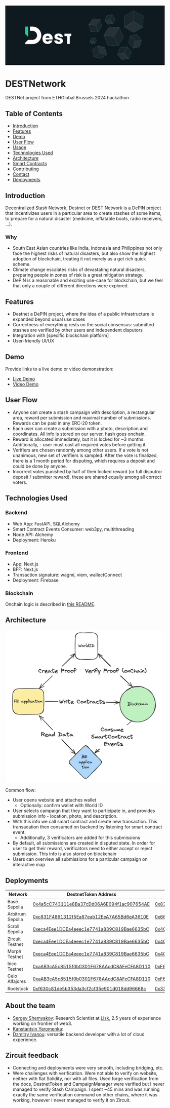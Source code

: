 ![image](assets/banner.png)

# DESTNetwork

DESTNet project from ETHGlobal Brussels 2024 hackathon

## Table of Contents
- [Introduction](#introduction)
- [Features](#features)
- [Demo](#demo)
- [User Flow](#user-flow)
- [Usage](#usage)
- [Technologies Used](#technologies-used)
- [Architecture](#architecture)
- [Smart Contracts](#smart-contracts)
- [Contributing](#contributing)
- [Contact](#contact)
- [Deployments](#deployments)

## Introduction

Decentralized Stash Network, Destnet or DEST Network is a DePIN project that incentivizes users in a particular area to create stashes of some items, to prepare for a natural disaster (medicine, inflatable boats, radio receivers, ...).

### Why

- South East Asian countries like India, Indonesia and Philippines not only face the highest risks of natural disasters, but also show the highest adoption of blockchain, treating it not merely as a get rich quick scheme.
- Climate change escalates risks of devastating natural disasters, preparing people in zones of risk is a great mitigation strategy.
- DePIN is a reasonable and exciting use-case for blockchain, but we feel that only a couple of different directions were explored.


## Features

- Destnet a DePIN project, where the idea of a public infrastructure is expanded beyond usual use cases
- Correctness of everything rests on the social consensus: submitted stashes are verified by other users and independent disputors
- Integration with [specific blockchain platform]
- User-friendly UI/UX

## Demo
Provide links to a live demo or video demonstration:
- [Live Demo](http://dest-network.web.app)
- [Video Demo](http://example.com/video)

## User Flow

- Anyone can create a stash campaign with description, a rectangular area, reward per submission and maximal number of submissions. Rewards can be paid in any ERC-20 token.
- Each user can create a submission with a photo, description and coordinates. All info is stored on our server, hash goes onchain.
- Reward is allocated immediately, but it is locked for ~3 months. Additionally, - user must cast all required votes before getting it.
- Verifiers are chosen randomly among other users. If a vote is not unanimous, new set of verifiers is sampled. After the vote is finalized, there is a 1 month period for disputing, which requires a deposit and could be done by anyone.
- Incorrect votes punished by half of their locked reward (or full disputror deposit / submitter reward), these are shared equally among all correct voters.


## Technologies Used

### Backend

- Web App: FastAPI, SQLAlchemy
- Smart Contract Events Consumer: web3py, multithreading
- Node API: Alchemy
- Deployment: Heroku

### Frontend

- App: Next.js
- BFF: Next.js
- Transaction signature: wagmi, viem, wallectConnect
- Deployment: Firebase

### Blockchain

Onchain logic is described in [this README](./contracts/destnet/README.md).

## Architecture

![System design](assets/system_design.png)

Common flow:
- User opens website and attaches wallet
    - Optionally: confirm wallet with World ID
- User selects campaign that they want to participate in, and provides submission info - location, photo, and description.
- With this info we call smart contract and create new transaction. This transacation then consumed on backend by listening for smart contract event.
    - Additionally, 3 verificators are added for this submissions
- By default, all submissions are created in disputed state. In order for user to get their reward, verificators need to either accept or reject submission. This info is also stored on blockchain
- Users can overview all submissions for a particular campaign on interactive map

## Deployments

| **Network**              | **DestnetToken Address**         |**CampaignManager Address**         |**sample StashCampaign Address**         | **ProofOfHumanity Address**         |
| ------------------    | -------------------------------------------- |-----------------|----------------------------|----------------------------|
|Base Sepolia   | [0x4a5cC743111e8Ba37cDd06A6E094f1ac907654AE](https://sepolia.basescan.org/address/0x4a5cC743111e8Ba37cDd06A6E094f1ac907654AE#code) | [0x83f17DD98e20b63B8d2d33bAf7a4074E302e3C25](https://sepolia.basescan.org/address/0x83f17DD98e20b63B8d2d33bAf7a4074E302e3C25#code) | [0x79A2751cD43a1f79C180d550118c0D861787aA24](https://sepolia.basescan.org/address/0x79A2751cD43a1f79C180d550118c0D861787aA24#code) | [0x2F7B383653f907a5f1D1c3ecF98201baa792952F](https://sepolia.basescan.org/address/0x2F7B383653f907a5f1D1c3ecF98201baa792952F) |
|Arbitrum Sepolia   | [0xc831F4861312f5Ea87eab12EeA7A65Bd6eA3610E](https://sepolia.arbiscan.io/address/0xc831F4861312f5Ea87eab12EeA7A65Bd6eA3610E#code) | [0x661a20c97d9973eA31733ABbf06F09777178eBeC](https://sepolia.arbiscan.io/address/0x661a20c97d9973eA31733ABbf06F09777178eBeC#code) | [0xB55bFEEc2b596C8Beb579Eb8CC24196BD5343a70](https://sepolia.arbiscan.io/address/0xB55bFEEc2b596C8Beb579Eb8CC24196BD5343a70#code) | None, World ID not supported |
|Scroll Sepolia   | [0xeca4Eee1DCEa4eeec1e7741a839C819Bae6635bC](https://sepolia.scrollscan.com/address/0xeca4Eee1DCEa4eeec1e7741a839C819Bae6635bC#code) | [0x4C86EC01616b2C255f01178845D13b783B3D5345](https://sepolia.scrollscan.com/address/0x4C86EC01616b2C255f01178845D13b783B3D5345#code) | [0x776BA2ec09E40544A386AD2d0a4001ab7987C946](https://sepolia.scrollscan.com/address/0x776BA2ec09E40544A386AD2d0a4001ab7987C946#code) | None, World ID not supported |
|Zircuit Testnet   | [0xeca4Eee1DCEa4eeec1e7741a839C819Bae6635bC](https://explorer.zircuit.com/address/0xeca4Eee1DCEa4eeec1e7741a839C819Bae6635bC) | [0x4C86EC01616b2C255f01178845D13b783B3D5345](https://explorer.zircuit.com/address/0x4C86EC01616b2C255f01178845D13b783B3D5345) | [0x776BA2ec09E40544A386AD2d0a4001ab7987C946](https://explorer.zircuit.com/address/0x776BA2ec09E40544A386AD2d0a4001ab7987C946) | None, World ID not supported |
|Morph Testnet   | [0xeca4Eee1DCEa4eeec1e7741a839C819Bae6635bC](https://explorer-testnet.morphl2.io/address/0xeca4Eee1DCEa4eeec1e7741a839C819Bae6635bC?tab=txs) | [0x4C86EC01616b2C255f01178845D13b783B3D5345](https://explorer-testnet.morphl2.io/address/0x4C86EC01616b2C255f01178845D13b783B3D5345?tab=txs) | [0x776BA2ec09E40544A386AD2d0a4001ab7987C946](https://explorer-testnet.morphl2.io/address/0x776BA2ec09E40544A386AD2d0a4001ab7987C946?tab=contract) | None, World ID not supported |
|Inco Testnet   | [0xaAB3cA5c8515f0b0301F678AAcdC8AFeCFA8D110](https://explorer.testnet.inco.org/address/0xaAB3cA5c8515f0b0301F678AAcdC8AFeCFA8D110) | [0xF630C81DE5b353dA3cf2cF35e901d018Dd96668C](https://explorer.testnet.inco.org/address/0xF630C81DE5b353dA3cf2cF35e901d018Dd96668C) | [0x33d68CA687f49c2b6CEa605C1B4783652358c722](https://explorer.testnet.inco.org/address/0x33d68CA687f49c2b6CEa605C1B4783652358c722) | None, World ID not supported |
|Celo Alfajores   | [0xaAB3cA5c8515f0b0301F678AAcdC8AFeCFA8D110](https://explorer.celo.org/alfajores/address/0xaAB3cA5c8515f0b0301F678AAcdC8AFeCFA8D110/transactions#address-tabs) | [0xF630C81DE5b353dA3cf2cF35e901d018Dd96668C](https://explorer.celo.org/alfajores/address/0xF630C81DE5b353dA3cf2cF35e901d018Dd96668C/transactions#address-tabs) | [0x33d68CA687f49c2b6CEa605C1B4783652358c722](https://explorer.celo.org/alfajores/address/0x33d68CA687f49c2b6CEa605C1B4783652358c722/transactions#address-tabs) | None, World ID not supported |
|Rootstock   | [0xf630c81de5b353da3cf2cf35e901d018dd96668c](https://explorer.testnet.rootstock.io/address/0xf630c81de5b353da3cf2cf35e901d018dd96668c) | [0x33d68ca687f49c2b6cea605c1b4783652358c722](https://explorer.testnet.rootstock.io/address/0x33d68ca687f49c2b6cea605c1b4783652358c722) | [0xcdb2223c6be2f0c233f1bd20aa5ecf6ac44fad74](https://explorer.testnet.rootstock.io/address/0xcdb2223c6be2f0c233f1bd20aa5ecf6ac44fad74) | None, World ID not supported |

## About the team

- [Sergey Shemyakov](https://www.linkedin.com/in/sergey-shemyakov/): Research Scientist at [Lisk](lisk.com/), 2.5 years of experience working on frontier of web3.
- [Kanstantsin Yaromenka](https://www.linkedin.com/in/kanstantsin-yaromenka-a24357174/): 
- [Dzmitry Ivanou](https://www.linkedin.com/in/dzmitry-ivanou-b9aa45139/): versatile backend developer with a lot of cloud experience.

## Zircuit feedback

- Connecting and deployments were very smooth, including bridging, etc.
- Were challenges with verification. Were not able to verify on website, neither with flat Solidity, nor with all files. Used forge verification from the docs, DestnetToken and CampaignManager were verified but I never managed to verify Stash Campaign. I spent ~45 mins and was running exactly the same verification command on other chains, where it was working, however I never managed to verify it on Zircuit.
